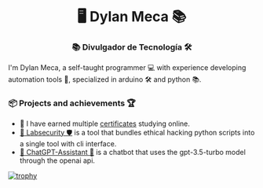<h1 align="center">🖥️ Dylan Meca 📚</h1>
<h3 align="center">📚 Divulgador de Tecnología 🛠️</h3>

I'm Dylan Meca, a self-taught programmer 💻 with experience developing automation tools 🤖, specialized in arduino 🛠️ and python 📚.

### 📦 Projects and achievements 🏆

- 📜 I have earned multiple [certificates](https://dylanmeca.github.io/mis-certificados.html) studying online. 
- [🔬 Labsecurity 🛡️](https://github.com/dylanmeca/labsecurity) is a tool that bundles ethical hacking python scripts into a single tool with cli interface.
- [🤖 ChatGPT-Assistant 🐍](https://huggingface.co/spaces/dylanmeca/ChatGPT-Assistant) is a chatbot that uses the gpt-3.5-turbo model through the openai api.

[![trophy](https://github-profile-trophy.vercel.app/?username=dylanmeca)](https://github.com/ryo-ma/github-profile-trophy)
